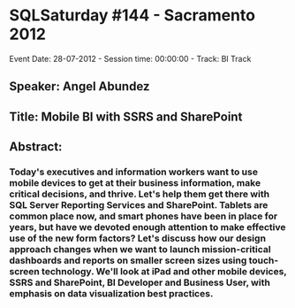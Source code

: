 # SQLSaturday #144 - Sacramento 2012
Event Date: 28-07-2012 - Session time: 00:00:00 - Track: BI Track
## Speaker: Angel Abundez
## Title: Mobile BI with SSRS and SharePoint
## Abstract:
### Today's executives and information workers want to use mobile devices to get at their business information, make critical decisions, and thrive. Let's help them get there with SQL Server Reporting Services and SharePoint. Tablets are common place now, and smart phones have been in place for years, but have we devoted enough attention to make effective use of the new form factors? Let's discuss how our design approach changes when we want to launch mission-critical dashboards and reports on smaller screen sizes using touch-screen technology. We'll look at iPad and other mobile devices, SSRS and SharePoint, BI Developer and Business User, with emphasis on data visualization best practices.
